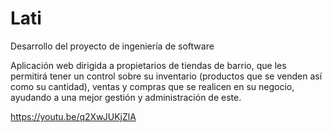 # Lati
Desarrollo del proyecto de ingeniería de software

Aplicación web dirigida a propietarios de tiendas de barrio, que les permitirá tener un control sobre su inventario (productos que se venden así como su cantidad), ventas y compras que se realicen en su negocio, ayudando a una mejor gestión y administración de este.

https://youtu.be/q2XwJUKjZlA
